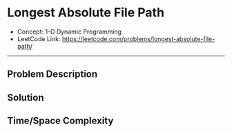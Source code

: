 # Longest Absolute File Path

- Concept: 1-D Dynamic Programming
- LeetCode Link: https://leetcode.com/problems/longest-absolute-file-path/

---

## Problem Description

## Solution

## Time/Space Complexity

